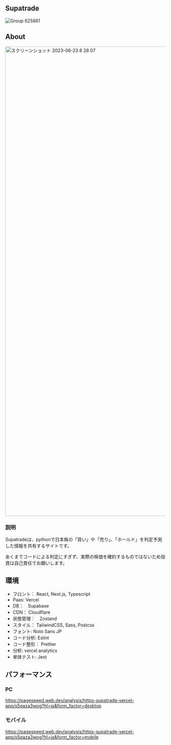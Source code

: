 ## Supatrade
![Group 625881](https://github.com/kuroro-31/Supatrade/assets/34049491/ce2d4f41-682e-47f8-bf58-cefb8fc95c11)

## About
<img width="1470" alt="スクリーンショット 2023-06-23 8 28 07" src="https://github.com/kuroro-31/Supatrade/assets/34049491/7763b689-e9a4-4933-a017-897accb28b6c">

### 説明
Supatradeは、pythonで日本株の「買い」や「売り」、「ホールド」を判定予測した情報を共有するサイトです。

あくまでコードによる判定にすぎず、実際の株価を確約するものではないため投資は自己責任でお願いします。

## 環境
- フロント： 
React, Next.js, Typescript
- Paas: Vercel
- DB：　Supabase
- CDN： Cloudflare
- 状態管理：　Zostand
- スタイル： TailwindCSS, Sass, Postcss
- フォント: Noto Sans JP
- コード分析: Eslint
- コード整形： Prettier
- 分析: vercel analytics
- 単体テスト: Jest

## パフォーマンス
### PC
https://pagespeed.web.dev/analysis/https-supatrade-vercel-app/s5qaza3wog?hl=ja&form_factor=desktop
### モバイル
https://pagespeed.web.dev/analysis/https-supatrade-vercel-app/s5qaza3wog?hl=ja&form_factor=mobile

